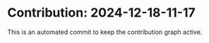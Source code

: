 # Contribution: 2024-12-18-11-17
This is an automated commit to keep the contribution graph active.
